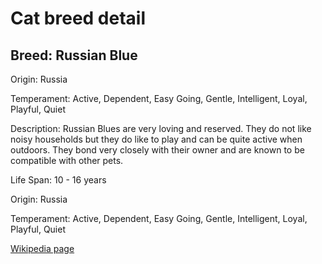 
<!DOCTYPE html>
<html>
   <head>
        <title>Cat Detail</title>
        <link rel="stylesheet" href="/css/styles.css">
        <link rel="stylesheet" href="/css/cat-detail.css">
   </head>
    <body>
        <h1>Cat breed detail</h1>
        <h2>Breed: Russian Blue</h2>
        <p>Origin: Russia</p>
        <p>Temperament: Active, Dependent, Easy Going, Gentle, Intelligent, Loyal, Playful, Quiet</p>
        <p>Description: Russian Blues are very loving and reserved. They do not like noisy households but they do like to play and can be quite active when outdoors. They bond very closely with their owner and are known to be compatible with other pets.</p>
        <p>Life Span: 10 - 16 years</p>
        <p>Origin: Russia</p>
        <p>Temperament: Active, Dependent, Easy Going, Gentle, Intelligent, Loyal, Playful, Quiet</p>
        <p><a href=https://en.wikipedia.org/wiki/Russian_Blue>Wikipedia page</a></p>
<!--        <p><a href=undefined>Image</a></p>-->
     </body>
</html>
        